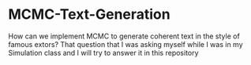 # MCMC-Text-Generation
How can we implement MCMC to generate coherent text in the style of famous extors? That question that I was asking myself while I was in my Simulation class and I will try to answer it in this repository
